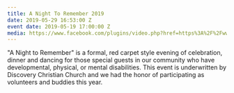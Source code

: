 ```yaml
---
title: A Night To Remember 2019
date: 2019-05-29 16:53:00 Z
event date: 2019-05-19 17:00:00 Z
media: https://www.facebook.com/plugins/video.php?href=https%3A%2F%2Fwww.facebook.com%2Fdiscoverypgh%2Fvideos%2F339735140023547%2F&show_text=0&width=560
---
```


"A Night to Remember" is a formal, red carpet style evening of celebration, dinner and dancing for those special guests in our community who have developmental, physical, or mental disabilities. This event is underwritten by Discovery Christian Church and we had the honor of participating as volunteers and buddies this year. 



